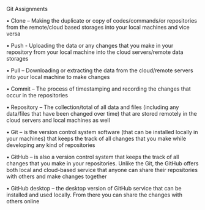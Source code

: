Git Assignments 

•	Clone – Making the duplicate or copy of codes/commands/or repositories from the remote/cloud based storages into your local machines and vice versa  

•	Push - Uploading the data or any changes that you make in your repository from your local machine into the cloud servers/remote data storages 


•	Pull – Downloading or extracting the data from the cloud/remote servers into your local machine to make changes

•	Commit – The process of timestamping and recording the changes that occur in the repositories 


•	Repository – The collection/total of all data and files (including any data/files that have been changed over time) that are stored remotely in the cloud servers and local machines as well 


•	Git – is the version control system software (that can be installed locally in your machines) that keeps the track of all changes that you make while developing any kind of repositories 
 
•	GitHub – is also a version control system that keeps the track of all changes that you make in your repositories. Unlike the Git, the GitHub offers both local and cloud-based service that anyone can share 	their repositories with others and make changes together 

 
•	GitHub desktop – the desktop version of GitHub service that can be installed and used locally. From there you can share the changes with others online
